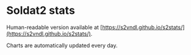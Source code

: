 # Soldat2 stats

Human-readable version available at [https://s2vndl.github.io/s2stats/](https://s2vndl.github.io/s2stats/).

Charts are automatically updated every day.